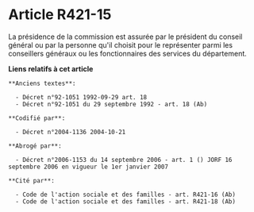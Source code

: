 # Article R421-15

La présidence de la commission est assurée par le président du conseil général ou par la personne qu'il choisit pour le
représenter parmi les conseillers généraux ou les fonctionnaires des services du département.

**Liens relatifs à cet article**

	**Anciens textes**:

	  - Décret n°92-1051 1992-09-29 art. 18
	  - Décret n°92-1051 du 29 septembre 1992 - art. 18 (Ab)

	**Codifié par**:

	  - Décret n°2004-1136 2004-10-21

	**Abrogé par**:

	  - Décret n°2006-1153 du 14 septembre 2006 - art. 1 () JORF 16 septembre 2006 en vigueur le 1er janvier 2007

	**Cité par**:

	  - Code de l'action sociale et des familles - art. R421-16 (Ab)
	  - Code de l'action sociale et des familles - art. R421-18 (Ab)

